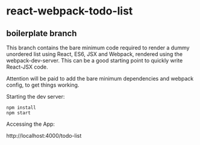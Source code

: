 # react-webpack-todo-list

## boilerplate branch

This branch contains the bare minimum code required to render a dummy unordered list using React, ES6, JSX and Webpack, rendered using the webpack-dev-server. This can be a good starting point to quickly write React-JSX code.

Attention will be paid to add the bare minimum dependencies and webpack config, to get things working.

Starting the dev server:

    npm install
    npm start

Accessing the App:

  http://localhost:4000/todo-list
